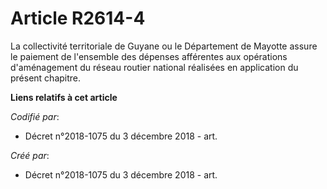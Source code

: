 # Article R2614-4

La collectivité territoriale de Guyane ou le Département de Mayotte assure le paiement de l'ensemble des dépenses afférentes
aux opérations d'aménagement du réseau routier national réalisées en application du présent chapitre.

**Liens relatifs à cet article**

_Codifié par_:

  - Décret n°2018-1075 du 3 décembre 2018 - art.

_Créé par_:

  - Décret n°2018-1075 du 3 décembre 2018 - art.

